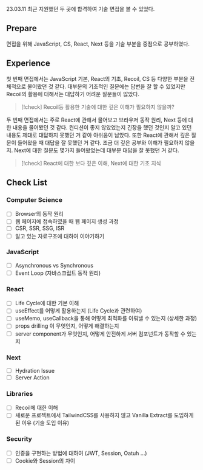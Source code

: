 23.03.11
최근 지원했던 두 곳에  합격하여 기술 면접을 볼 수 있었다. 

## Prepare
면접을 위해 JavaScript, CS, React, Next 등을 기술 부분을 중점으로 공부하였다.

## Experience
첫 번째 면접에서는 JavaScript 기본, React의 기초, Recoil, CS 등 다양한 부분을 전체적으로 물어봤던 것 같다. 대부분의 기초적인 질문에는 답변을 잘 할 수 있었지만 Recoil의 활용에 대해서는 대답하기 어려운 질문들이 많았다.

> [!check]
> Recoil등 활용한 기술에 대한 깊은 이해가 필요하지 않을까?

두 번째 면접에서는 주로 React에 관해서 물어보고 브라우저 동작 원리, Next 등에 대한 내용을 물어봤던 것 같다. 컨디션이 좋지 않았었는지 긴장을 했던 것인지 알고 있던 내용도 제대로 대답하지 못했던 거 같아 아쉬움이 남았다. 또한 React에 관해서 깊은 질문이 들어왔을 때 대답을 잘 못했던 거 같다. 조금 더 깊은 공부와 이해가 필요하지 않을지. Next에 대한 질문도 몇가지 들어왔었는데 대부분 대답을 잘 못했던 거 같다. 

> [!check]
> React에 대한 보다 깊은 이해, Next에 대한 기초 지식

## Check List
### Computer Science
- [ ] Browser의 동작 원리
- [ ] 웹 페이지에 접속하였을 때 웹 페이지 생성 과정
- [ ] CSR, SSR, SSG, ISR 
- [ ] 알고 있는 자료구조에 대하여 이야기하기

### JavaScript
- [ ] Asynchronous vs Synchronous
- [ ] Event Loop (자바스크립트 동작 원리)

### React
- [ ] Life Cycle에 대한 기본 이해
- [ ] useEffect를 어떻게 활용하는지 (Life Cycle과 관련하여)
- [ ] useMemo, useCallback을 통해 어떻게 최적화를 이뤄낼 수 있는지 (상세한 과정)
- [ ] props drilling 이 무엇인지, 어떻게 해결하는지
- [ ] server component가 무엇인지, 어떻게 안전하게 서버 컴포넌트가 동작할 수 있는지

### Next 
- [ ] Hydration Issue
- [ ] Server Action

### Libraries
- [ ] Recoil에 대한 이해
- [ ] 새로운 프로젝트에서 TailwindCSS를 사용하지 않고 Vanilla Extract를 도입하게 된 이유 (기술 도입 이유)

### Security
- [ ] 인증을 구현하는 방법에 대하여 (JWT, Session, Oatuh ...)
- [ ] Cookie와 Session의 차이